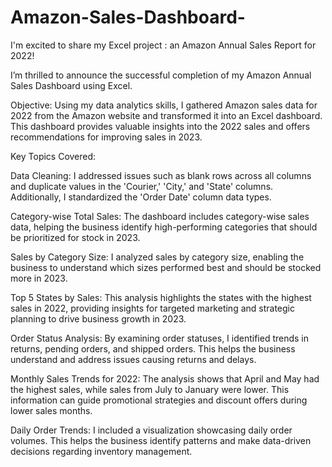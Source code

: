 # Amazon-Sales-Dashboard-
I'm excited to share my Excel project : an Amazon Annual Sales Report for 2022!

I’m thrilled to announce the successful completion of my Amazon Annual Sales Dashboard using Excel.

Objective: Using my data analytics skills, I gathered Amazon sales data for 2022 from the Amazon website and transformed it into an Excel dashboard. This dashboard provides valuable insights into the 2022 sales and offers recommendations for improving sales in 2023.

Key Topics Covered:

Data Cleaning: I addressed issues such as blank rows across all columns and duplicate values in the 'Courier,' 'City,' and 'State' columns. Additionally, I standardized the 'Order Date' column data types.

Category-wise Total Sales: The dashboard includes category-wise sales data, helping the business identify high-performing categories that should be prioritized for stock in 2023.

Sales by Category Size: I analyzed sales by category size, enabling the business to understand which sizes performed best and should be stocked more in 2023.

Top 5 States by Sales: This analysis highlights the states with the highest sales in 2022, providing insights for targeted marketing and strategic planning to drive business growth in 2023.

Order Status Analysis: By examining order statuses, I identified trends in returns, pending orders, and shipped orders. This helps the business understand and address issues causing returns and delays.

Monthly Sales Trends for 2022: The analysis shows that April and May had the highest sales, while sales from July to January were lower. This information can guide promotional strategies and discount offers during lower sales months.

Daily Order Trends: I included a visualization showcasing daily order volumes. This helps the business identify patterns and make data-driven decisions regarding inventory management.
